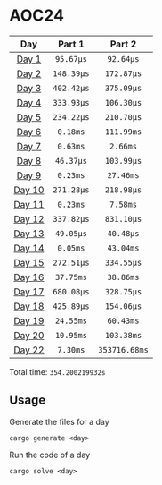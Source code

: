 # AOC24

|              Day              | Part 1 | Part 2 |
|:-----------------------------:| :---: | :---:  |
|  [Day 1](./src/days/day1.rs)  | `95.67µs` | `92.64µs` |
|  [Day 2](./src/days/day2.rs)  | `148.39µs` | `172.87µs` |
|  [Day 3](./src/days/day3.rs)  | `402.42µs` | `375.09µs` |
|  [Day 4](./src/days/day4.rs)  | `333.93µs` | `106.30µs` |
|  [Day 5](./src/days/day5.rs)  | `234.22µs` | `210.70µs` |
|  [Day 6](./src/days/day6.rs)  | `0.18ms` | `111.99ms` |
|  [Day 7](./src/days/day7.rs)  | `0.63ms` | `2.66ms` |
|  [Day 8](./src/days/day8.rs)  | `46.37µs` | `103.99µs` |
|  [Day 9](./src/days/day9.rs)  | `0.23ms` | `27.46ms` |
| [Day 10](./src/days/day10.rs) | `271.28µs` | `218.98µs` |
| [Day 11](./src/days/day11.rs) | `0.23ms` | `7.58ms` |
| [Day 12](./src/days/day12.rs) | `337.82µs` | `831.10µs` |
| [Day 13](./src/days/day13.rs) | `49.05µs` | `40.48µs` |
| [Day 14](./src/days/day14.rs) | `0.05ms` | `43.04ms` |
| [Day 15](./src/days/day15.rs) | `272.51µs` | `334.55µs` |
| [Day 16](./src/days/day16.rs) | `37.75ms` | `38.86ms` |
| [Day 17](./src/days/day17.rs) | `680.08µs` | `328.75µs` |
| [Day 18](./src/days/day18.rs) | `425.89µs` | `154.06µs` |
| [Day 19](./src/days/day19.rs) | `24.55ms` | `60.43ms` |
| [Day 20](./src/days/day20.rs) | `10.95ms` | `103.38ms` |
| [Day 22](./src/days/day22.rs) | `7.30ms` | `353716.68ms` |

Total time: `354.200219932s`

## Usage
Generate the files for a day
```
cargo generate <day>
```

Run the code of a day
```
cargo solve <day>
```
